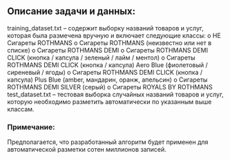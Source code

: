 
## Описание задачи и данных:
training_dataset.txt – содержит выборку названий товаров и услуг, которая была размечена вручную и включает следующие классы:
o НЕ Сигареты ROTHMANS
o Сигареты ROTHMANS (неизвестно или нет в списке)
o Сигареты ROTHMANS DEMI
o Сигареты ROTHMANS DEMI CLICK (кнопка / капсула / зеленый / лайм / ментол)
o Сигареты ROTHMANS DEMI CLICK (кнопка / капсула) Aero Blue (фиолетовый / сиреневый / ягоды)
o Сигареты ROTHMANS DEMI CLICK (кнопка / капсула) Plus Blue (amber, мандарин, оранж, апельсин)
o Сигареты ROTHMANS DEMI SILVER (серый)
o Сигареты ROYALS BY ROTHMANS
test_dataset.txt – тестовая выборка случайных названий товаров и услуг, которую необходимо разметить автоматически по указанным выше классам.
### Примечание:
Предполагается, что разработанный алгоритм будет применен для автоматической разметки сотен миллионов записей.

